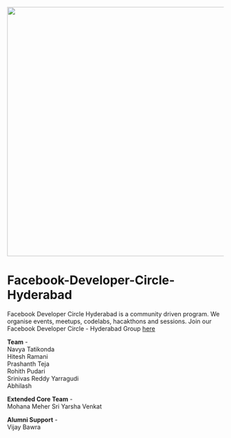 <img src="https://d24wuq6o951i2g.cloudfront.net/img/events/id/334/3343078/assets/e9e.FDC_Logo-Stacked-black.png" width="580px"/><br />
# Facebook-Developer-Circle-Hyderabad

Facebook Developer Circle Hyderabad is a community driven program. We organise events, meetups, codelabs, hacakthons and sessions.
Join our Facebook Developer Circle - Hyderabad Group [here](https://www.facebook.com/profile.php?id=1074858042611323&ref=br_rs) <br/>


**Team** - <br />
Navya Tatikonda <br />
Hitesh Ramani<br />
Prashanth Teja<br />
Rohith Pudari<br />
Srinivas Reddy Yarragudi<br />
Abhilash 

**Extended Core Team** - <br />
Mohana Meher
Sri Yarsha 
Venkat

**Alumni Support** - <br />
Vijay Bawra
